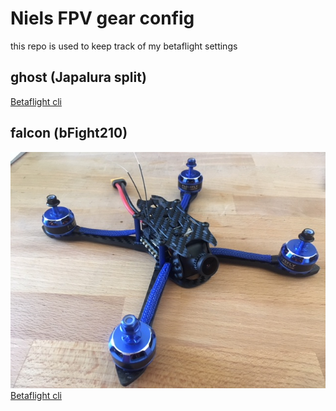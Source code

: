 # Niels FPV gear config
this repo is used to keep track of my betaflight settings

## ghost (Japalura split)
[Betaflight cli](ghost.cli)

## falcon (bFight210)
![bFight210](img/bfight210.jpg)
[Betaflight cli](falcon.cli)
